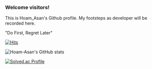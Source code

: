 ### Welcome visitors!

This is Hoam_Asan's Github profile.
My footsteps as developer will be recorded here.

"Do First, Regret Later"

[![Hits](https://hits.seeyoufarm.com/api/count/incr/badge.svg?url=https%3A%2F%2Fgithub.com%2FDoFiReLa%2FDoFiReLa.git&count_bg=%2300ABFF&title_bg=%23000000&icon=sitepoint.svg&icon_color=%2300ABFF&title=Visit&edge_flat=true)](https://hits.seeyoufarm.com)

![Hoam-Asan's GitHub stats](https://github-readme-stats.vercel.app/api?username=Hoam-Asana&show_icons=true&theme=black)

[![Solved.ac Profile](http://mazassumnida.wtf/api/v2/generate_badge?boj=rokaf150)](https://solved.ac/rokaf150/)

<!--
**DoFiReLa/DoFiReLa** is a ✨ _special_ ✨ repository because its `README.md` (this file) appears on your GitHub profile.

Here are some ideas to get you started:

- 🔭 I’m currently working on ...
- 🌱 I’m currently learning ...
- 👯 I’m looking to collaborate on ...
- 🤔 I’m looking for help with ...
- 💬 Ask me about ...
- 📫 How to reach me: ...
- 😄 Pronouns: ...
- ⚡ Fun fact: ...
-->
